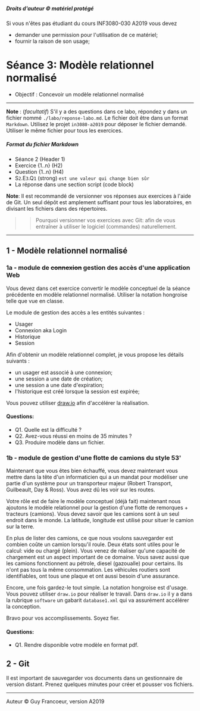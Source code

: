 ##### Droits d'auteur :copyright: matériel protégé 
 Si vous n'êtes pas étudiant du cours INF3080-030 A2019 vous devez 
 - demander une permission pour l'utilisation de ce matériel;
 - fournir la raison de son usage;

# Séance 3: Modèle relationnel normalisé

- Objectif : Concevoir un modèle relationnel normalisé 
   
----
**Note** : (_facultatif_) S'il y a des questions dans ce labo, répondez y dans un fichier nommé
`./labo/reponse-labo.md`.  Le fichier doit être dans un format `Markdown`. Utilisez le projet
`in3080-a2019` pour déposer le fichier demandé. Utiliser le même fichier pour tous les exercices.

##### Format du fichier Markdown
 + Séance 2 (Header 1)
 + Exercice {1..n} (H2)
 + Question {1..n} (H4)
 + S`2`.E`3`.Q`1` (strong) `est une valeur qui change bien sûr`
 + La réponse dans une section script (code block)

**Note**: Il est recommandé de versionner vos réponses aux exercices à l'aide
de Git. Un seul dépôt est amplement suffisant pour tous les laboratoires, en
divisant les fichiers dans des répertoires.

 > > Pourquoi versionner vos exercices avec Git: afin de
vous entraîner à utiliser le logiciel (commandes) naturellement.

----

## 1 - Modèle relationnel normalisé

### 1a - module de ~~connexion~~ gestion des accès d'une application Web

Vous devez dans cet exercice convertir le modèle conceptuel de la séance précédente en modèle relationnel normalisé. 
Utiliser la notation hongroise telle que vue en classe.

Le module de gestion des accès a les entités suivantes :
 + Usager
 + Connexion aka Login
 + Historique
 + Session

Afin d'obtenir un modèle relationnel complet, je vous propose les détails suivants :
 - un usager est associé à une connexion;
 - une session a une date de création;
 - une session a une date d'expiration;
 - l'historique est créé lorsque la session est expirée;

Vous pouvez utiliser [draw.io](draw.io) afin d'accélérer la réalisation.

#### Questions:
+ Q1. Quelle est la difficulté ?
+ Q2. Avez-vous réussi en moins de 35 minutes ?
+ Q3. Produire modèle dans un fichier.

### 1b - module de gestion d'une flotte de camions du style 53'

Maintenant que vous êtes bien échauffé, vous devez maintenant vous mettre dans la tête d'un
informaticien qui a un mandat pour modéliser une partie d'un système pour un transporteur 
majeur (Robert Transport, Guilbeault, Day & Ross).  Vous avez dû les voir sur les routes.

Votre rôle est de faire le modèle conceptuel (déjà fait) maintenant nous ajoutons le modèle
relationnel pour la gestion d'une flotte de remorques + tracteurs (camions).
Vous devez savoir que les camions sont à un seul endroit dans le monde.
La latitude, longitude est utilisé pour situer le camion sur la terre.

En plus de lister des camions, ce que nous voulons sauvegarder est combien coûte un camion lorsqu'il roule.
Deux états sont utiles pour le calcul: vide ou chargé (plein).  Vous venez de réaliser qu'une capacité
de chargement est un aspect important de ce domaine.  Vous savez aussi que les camions fonctionnent au
pétrole, diesel (gazoualle) pour certains. Ils n'ont pas tous la même consommation. Les véhicules 
routiers sont identifiables, ont tous une plaque et ont aussi besoin d'une assurance.

Encore, une fois gardez-le tout simple. La notation hongroise est d'usage. Vous pouvez utiliser `draw.io`
pour réaliser le travail.  Dans `draw.io` il y a dans la rubrique `software` un gabarit `database1.xml` 
qui va assurément accélérer la conception. 

Bravo pour vos accomplissements.  Soyez fier.

#### Questions:
 + Q1. Rendre disponible votre modèle en format pdf.

## 2 - Git

Il est important de sauvegarder vos documents dans un gestionnaire de version distant.
Prenez quelques minutes pour créer et pousser vos fichiers.


----
Auteur :copyright: Guy Francoeur, version A2019
